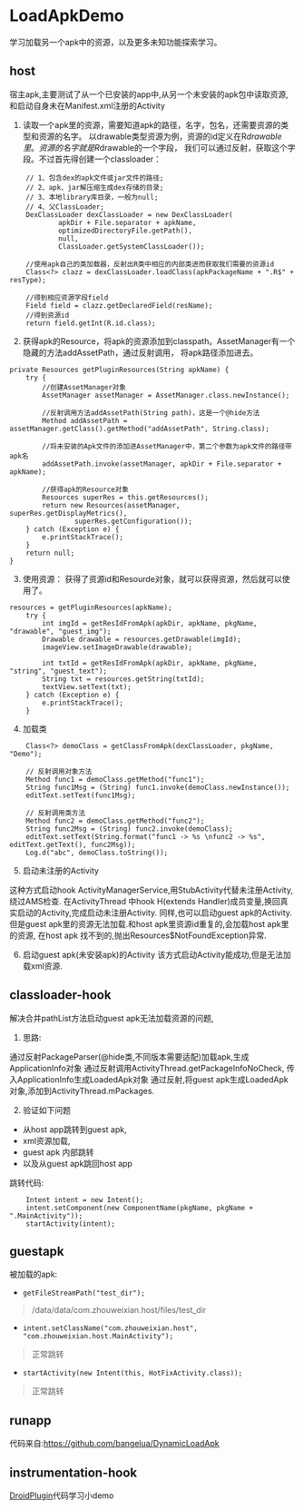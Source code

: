 # LoadApkDemo
学习加载另一个apk中的资源，以及更多未知功能探索学习。

## host
宿主apk,主要测试了从一个已安装的app中,从另一个未安装的apk包中读取资源, 和启动自身未在Manifest.xml注册的Activity

1. 读取一个apk里的资源，需要知道apk的路径，名字，包名，还需要资源的类型和资源的名字。
以drawable类型资源为例，资源的id定义在R$drawable里。资源的名字就是R$drawable的一个字段，
我们可以通过反射，获取这个字段。不过首先得创建一个classloader：
```
    // 1、包含dex的apk文件或jar文件的路径;
    // 2、apk、jar解压缩生成dex存储的目录;
    // 3、本地library库目录，一般为null;
    // 4、父ClassLoader;
    DexClassLoader dexClassLoader = new DexClassLoader(
            apkDir + File.separator + apkName,
            optimizedDirectoryFile.getPath(), 
            null, 
            ClassLoader.getSystemClassLoader());
            
    //使用apk自己的类加载器，反射出R类中相应的内部类进而获取我们需要的资源id
    Class<?> clazz = dexClassLoader.loadClass(apkPackageName + ".R$" + resType);
    
    //得到相应资源字段field
    Field field = clazz.getDeclaredField(resName);
    //得到资源id
    return field.getInt(R.id.class);
```


2. 获得apk的Resource，将apk的资源添加到classpath。AssetManager有一个隐藏的方法addAssetPath，通过反射调用，
将apk路径添加进去。
```
private Resources getPluginResources(String apkName) {
    try {
        //创建AssetManager对象
        AssetManager assetManager = AssetManager.class.newInstance();
        
        //反射调用方法addAssetPath(String path)，这是一个@hide方法
        Method addAssetPath = assetManager.getClass().getMethod("addAssetPath", String.class);
        
        //将未安装的Apk文件的添加进AssetManager中，第二个参数为apk文件的路径带apk名
        addAssetPath.invoke(assetManager, apkDir + File.separator + apkName);
        
        //获得apk的Resource对象
        Resources superRes = this.getResources();
        return new Resources(assetManager, superRes.getDisplayMetrics(),
                superRes.getConfiguration());
    } catch (Exception e) {
        e.printStackTrace();
    }
    return null;
}
```


3. 使用资源：
获得了资源id和Resourde对象，就可以获得资源，然后就可以使用了。
        
```
resources = getPluginResources(apkName);
    try {
        int imgId = getResIdFromApk(apkDir, apkName, pkgName, "drawable", "guest_img");
        Drawable drawable = resources.getDrawable(imgId);
        imageView.setImageDrawable(drawable);

        int txtId = getResIdFromApk(apkDir, apkName, pkgName, "string", "guest_text");
        String txt = resources.getString(txtId);
        textView.setText(txt);
    } catch (Exception e) {
        e.printStackTrace();
    }
```
    
4. 加载类
        
```
    Class<?> demoClass = getClassFromApk(dexClassLoader, pkgName, "Demo");

    // 反射调用对象方法
    Method func1 = demoClass.getMethod("func1");
    String func1Msg = (String) func1.invoke(demoClass.newInstance());
    editText.setText(func1Msg);

    // 反射调用类方法
    Method func2 = demoClass.getMethod("func2");
    String func2Msg = (String) func2.invoke(demoClass);
    editText.setText(String.format("func1 -> %s \nfunc2 -> %s", editText.getText(), func2Msg));
    Log.d("abc", demoClass.toString());
```

5. 启动未注册的Activity

这种方式启动hook ActivityManagerService,用StubActivity代替未注册Activity,绕过AMS检查.
在ActivityThread 中hook H(extends Handler)成员变量,换回真实启动的Activity,完成启动未注册Activity.
同样,也可以启动guest apk的Activity. 但是guest apk里的资源无法加载.和host apk里资源id重复的,会加载host apk里的资源,
在host apk 找不到的,抛出Resources$NotFoundException异常.

        
6. 启动guest apk(未安装apk)的Activity
    该方式启动Activity能成功,但是无法加载xml资源.

## classloader-hook
解决合并pathList方法启动guest apk无法加载资源的问题,
1. 思路:

通过反射PackageParser(@hide类,不同版本需要适配)加载apk,生成ApplicationInfo对象
通过反射调用ActivityThread.getPackageInfoNoCheck, 传入ApplicationInfo生成LoadedApk对象
通过反射,将guest apk生成LoadedApk对象,添加到ActivityThread.mPackages.

2. 验证如下问题
+ 从host app跳转到guest apk, 
+ xml资源加载, 
+ guest apk 内部跳转
+ 以及从guest apk跳回host app

跳转代码:
```
    Intent intent = new Intent();
    intent.setComponent(new ComponentName(pkgName, pkgName + ".MainActivity"));
    startActivity(intent);
```

## guestapk
被加载的apk:
+ `getFileStreamPath("test_dir");`
> /data/data/com.zhouweixian.host/files/test_dir
+ `intent.setClassName("com.zhouweixian.host", "com.zhouweixian.host.MainActivity");`
> 正常跳转
+ `startActivity(new Intent(this, HotFixActivity.class));`
> 正常跳转


## runapp
代码来自:https://github.com/bangelua/DynamicLoadApk

## instrumentation-hook
[DroidPlugin](https://github.com/DroidPluginTeam/DroidPlugin)代码学习小demo